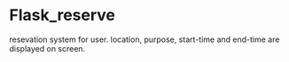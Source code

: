 # Flask_reserve

resevation system for user.
location, purpose, start-time and end-time are displayed on screen.
